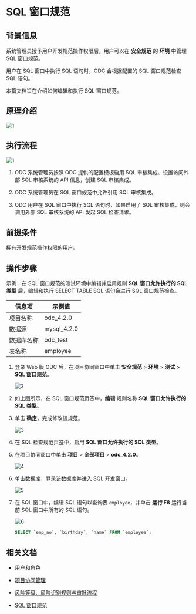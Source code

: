 # SQL 窗口规范

## 背景信息

系统管理员授予用户开发规范操作权限后，用户可以在 **安全规范** 的 **环境** 中管理 SQL 窗口规范。

用户在 SQL 窗口中执行 SQL 语句时，ODC 会根据配置的 SQL 窗口规范检查 SQL 语句。

本篇文档旨在介绍如何编辑和执行 SQL 窗口规范。

## 原理介绍

![1](https://obbusiness-private.oss-cn-shanghai.aliyuncs.com/doc/img/odc/420/1100.database-change-management/3.sql-check-specification/1.png)

## 执行流程

![1](https://obbusiness-private.oss-cn-shanghai.aliyuncs.com/doc/img/odc/420/1500.system-integration/3.sql-audit-integration/1.png)

1. ODC 系统管理员按照 ODC 提供的配置模板启用  SQL 审核集成、设置访问外部 SQL 审核系统的 API 信息，创建 SQL 审核集成。

2. ODC 系统管理员在 SQL 窗口规范中允许引用 SQL 审核集成。

3. ODC 用户在 SQL 窗口中执行 SQL 语句时，如果启用了 SQL 审核集成，则会调用外部 SQL 审核系统的 API 发起 SQL 检查请求。

## 前提条件

拥有开发规范操作权限的用户。

## 操作步骤

示例：在 SQL 窗口规范的测试环境中编辑并启用规则 **SQL 窗口允许执行的 SQL 类型** 后，编辑和执行 SELECT TABLE SQL 语句会进行 SQL 窗口规范检查。

| 信息项 | 示例值 |
| -------- | -------- |
|项目名称 | odc_4.2.0 |
|数据源|mysql_4.2.0 |
|数据库名称|odc_test|
|表名称|employee|

1. 登录 Web 版 ODC 后，在项目协同窗口中单击 **安全规范** > **环境** > **测试** > **SQL 窗口规范**。

   ![2](https://obbusiness-private.oss-cn-shanghai.aliyuncs.com/doc/img/odc/420/1100.database-change-management/4.sql-window-specification/2.png)

2. 如上图所示，在 SQL 窗口规范页签中，**编辑** 规则名称 **SQL 窗口允许执行的 SQL 类型**。

 3. 单击 **确定**，完成修改该规范。

    ![3](https://obbusiness-private.oss-cn-shanghai.aliyuncs.com/doc/img/odc/420/1100.database-change-management/4.sql-window-specification/3.png)

4. 在 SQL 检查规范页签中，启用 **SQL 窗口允许执行的 SQL 类型**。

5. 在项目协同窗口中单击 **项目** > **全部项目** > **odc_4.2.0**。

   ![4](https://obbusiness-private.oss-cn-shanghai.aliyuncs.com/doc/img/odc/420/1100.database-change-management/4.sql-window-specification/4.png)

6. 单击数据库，登录该数据库并进入 SQL 开发窗口。

   ![5](https://obbusiness-private.oss-cn-shanghai.aliyuncs.com/doc/img/odc/420/1100.database-change-management/4.sql-window-specification/5.png)

7. 在 SQL 窗口中，编辑 SQL 语句以查询表 `employee`，并单击 **运行 F8** 运行当前 SQL 窗口中所有的 SQL 语句。

   ![6](https://obbusiness-private.oss-cn-shanghai.aliyuncs.com/doc/img/odc/420/1100.database-change-management/4.sql-window-specification/6.png)

   ```sql
   SELECT `emp_no`, `birthday`, `name` FROM `employee`;
   ```

## 相关文档

- [用户和角色](../1000.user-permission-and-management/1.odc-users-and-roles.md)

- [项目协同管理](1.project-collaborative-management.md)

- [风险等级、风险识别规则与审批流程](2.risk-level-risk-identification-rules-and-approval-process.md)

- [SQL 窗口规范](4.sql-window-specification.md)